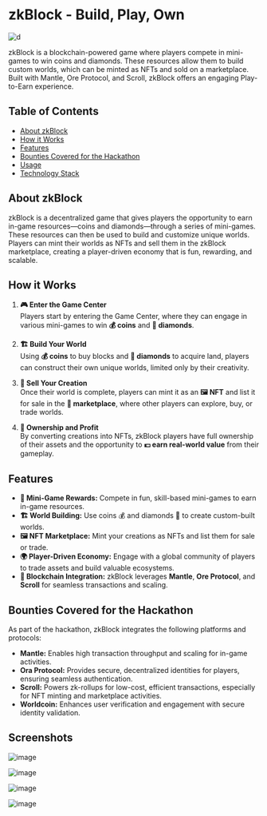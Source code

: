 # zkBlock - Build, Play, Own

![d](https://github.com/user-attachments/assets/3abe4b34-b13d-4830-bb2d-8b771cd749d2)


zkBlock is a blockchain-powered game where players compete in mini-games to win coins and diamonds. These resources allow them to build custom worlds, which can be minted as NFTs and sold on a marketplace. Built with Mantle, Ore Protocol, and Scroll, zkBlock offers an engaging Play-to-Earn experience.

## Table of Contents
- [About zkBlock](#about-zkblock)
- [How it Works](#how-it-works)
- [Features](#features)
- [Bounties Covered for the Hackathon](#bounties-covered-for-the-hackathon)
- [Usage](#usage)
- [Technology Stack](#technology-stack)

## About zkBlock

zkBlock is a decentralized game that gives players the opportunity to earn in-game resources—coins and diamonds—through a series of mini-games. These resources can then be used to build and customize unique worlds. Players can mint their worlds as NFTs and sell them in the zkBlock marketplace, creating a player-driven economy that is fun, rewarding, and scalable.

## How it Works

1. **🎮 Enter the Game Center**  
   Players start by entering the Game Center, where they can engage in various mini-games to win **💰 coins** and **💎 diamonds**.

2. **🏗️ Build Your World**  
   Using **💰 coins** to buy blocks and **💎 diamonds** to acquire land, players can construct their own unique worlds, limited only by their creativity.

3. **🛒 Sell Your Creation**  
   Once their world is complete, players can mint it as an **🖼️ NFT** and list it for sale in the **🏪 marketplace**, where other players can explore, buy, or trade worlds.

4. **🔑 Ownership and Profit**  
   By converting creations into NFTs, zkBlock players have full ownership of their assets and the opportunity to **💵 earn real-world value** from their gameplay.

## Features

- **🏅 Mini-Game Rewards:** Compete in fun, skill-based mini-games to earn in-game resources.
- **🏗️ World Building:** Use coins 💰 and diamonds 💎 to create custom-built worlds.
- **🖼️ NFT Marketplace:** Mint your creations as NFTs and list them for sale or trade.
- **🌍 Player-Driven Economy:** Engage with a global community of players to trade assets and build valuable ecosystems.
- **🔗 Blockchain Integration:** zkBlock leverages **Mantle**, **Ore Protocol**, and **Scroll** for seamless transactions and scaling.


## Bounties Covered for the Hackathon

As part of the hackathon, zkBlock integrates the following platforms and protocols:

- **Mantle:** Enables high transaction throughput and scaling for in-game activities.
- **Ora Protocol:** Provides secure, decentralized identities for players, ensuring seamless authentication.
- **Scroll:** Powers zk-rollups for low-cost, efficient transactions, especially for NFT minting and marketplace activities.
- **Worldcoin:** Enhances user verification and engagement with secure identity validation.


## Screenshots
![image](https://github.com/user-attachments/assets/25451db7-52c2-41bb-9f7c-597202250409)

![image](https://github.com/user-attachments/assets/0401f985-bc71-4543-be60-766356178c35)

![image](https://github.com/user-attachments/assets/4f2494e2-5308-4d8e-8a82-12204aad4c48)

![image](https://github.com/user-attachments/assets/b37396c9-4033-4cbe-ac26-b2aaebf35095)
